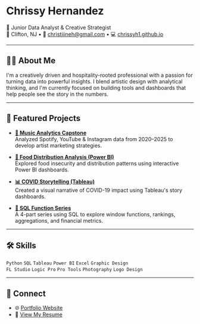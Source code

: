 # Chrissy Hernandez

🎨 Junior Data Analyst & Creative Strategist  
📍 Clifton, NJ • 📧 christiiineh@gmail.com • 💻 [chrissyh1.github.io](https://chrissyh1.github.io)

---

## 👩‍💻 About Me

I'm a creatively driven and hospitality-rooted professional with a passion for turning data into powerful insights. I blend artistic design with analytical thinking, and I'm currently focused on building tools and dashboards that help people see the story in the numbers.

---

## 📁 Featured Projects

- **[🎵 Music Analytics Capstone](https://github.com/chrissyh1/portfolioarchive/tree/main/music-analytics-capstone)**  
  Analyzed Spotify, YouTube & Instagram data from 2020–2025 to develop artist marketing strategies.

- **[🥫 Food Distribution Analysis (Power BI)](https://github.com/chrissyh1/portfolioarchive/tree/main/food-distribution-powerbi)**  
  Explored food insecurity and distribution patterns using interactive Power BI dashboards.

- **[📊 COVID Storytelling (Tableau)](https://github.com/chrissyh1/portfolioarchive/tree/main/covid-storytelling-tableau)**  
  Created a visual narrative of COVID-19 impact using Tableau's story dashboards.

- **[🧮 SQL Function Series](https://github.com/chrissyh1/portfolioarchive/tree/main/sql-series)**  
  A 4-part series using SQL to explore window functions, rankings, aggregations, and financial metrics.

---

## 🛠️ Skills

`Python` `SQL` `Tableau` `Power BI` `Excel` `Graphic Design`  
`FL Studio` `Logic Pro` `Pro Tools` `Photography` `Logo Design`

---

## 🔗 Connect

- 🌐 [Portfolio Website](https://chrissyh1.github.io)
- 📝 [View My Resume](https://chrissyh1.github.io/resume.html)
